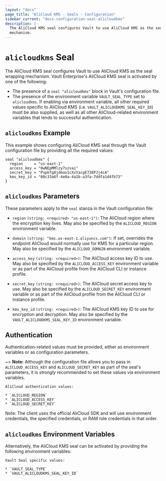 ```yaml
---
layout: "docs"
page_title: "AliCloud KMS - Seals - Configuration"
sidebar_current: "docs-configuration-seal-alicloudkms"
description: |-
  The AliCloud KMS seal configures Vault to use AliCloud KMS as the seal wrapping
  mechanism.
---
```


# `alicloudkms` Seal

The AliCloud KMS seal configures Vault to use AliCloud KMS as the seal wrapping mechanism.
Vault Enterprise's AliCloud KMS seal is activated by one of the following:

* The presence of a `seal "alicloudkms"` block in Vault's configuration file.
* The presence of the environment variable `VAULT_SEAL_TYPE` set to `alicloudkms`. If
  enabling via environment variable, all other required values specific to AliCloud
  KMS (i.e. `VAULT_ALICLOUDKMS_SEAL_KEY_ID`) must be also supplied, as well as all
  other AliCloud-related environment variables that lends to successful
  authentication.

## `alicloudkms` Example

This example shows configuring AliCloud KMS seal through the Vault configuration file
by providing all the required values:

```hcl
seal "alicloudkms" {
  region     = "us-east-1"
  access_key = "0wNEpMMlzy7szvai"
  secret_key = "PupkTg8jdmau1cXxYacgE736PJj4cA"
  kms_key_id = "08c33a6f-4e0a-4a1b-a3fa-7ddfa1d4fb73"
}
```

## `alicloudkms` Parameters

These parameters apply to the `seal` stanza in the Vault configuration file:

- `region` `(string: <required> "us-east-1")`: The AliCloud region where the encryption key
  lives. May also be specified by the `ALICLOUD_REGION`
  environment variable.
  
- `domain` `(string: "kms.us-east-1.aliyuncs.com")`: If set, overrides the endpoint
  AliCloud would normally use for KMS for a particular region. May also be specified
  by the `ALICLOUD_DOMAIN` environment variable.

- `access_key` `(string: <required>)`: The AliCloud access key ID to use. May also be
  specified by the `ALICLOUD_ACCESS_KEY` environment variable or as part of the
  AliCloud profile from the AliCloud CLI or instance profile.

- `secret_key` `(string: <required>)`: The AliCloud secret access key to use. May
  also be specified by the `ALICLOUD_SECRET_KEY` environment variable or as
  part of the AliCloud profile from the AliCloud CLI or instance profile.

- `kms_key_id` `(string: <required>)`: The AliCloud KMS key ID to use for encryption
  and decryption. May also be specified by the `VAULT_ALICLOUDKMS_SEAL_KEY_ID`
  environment variable.

## Authentication

Authentication-related values must be provided, either as environment
variables or as configuration parameters.

~> **Note:** Although the configuration file allows you to pass in
`ALICLOUD_ACCESS_KEY` and `ALICLOUD_SECRET_KEY` as part of the seal's parameters, it
is *strongly* recommended to set these values via environment variables.

```text
AliCloud authentication values:

* `ALICLOUD_REGION`
* `ALICLOUD_ACCESS_KEY`
* `ALICLOUD_SECRET_KEY`
```

Note: The client uses the official AliCloud SDK and will use environment credentials, 
the specified credentials, or RAM role credentials in that order.

## `alicloudkms` Environment Variables

Alternatively, the AliCloud KMS seal can be activated by providing the following
environment variables:

```text
Vault Seal specific values:

* `VAULT_SEAL_TYPE`
* `VAULT_ALICLOUDKMS_SEAL_KEY_ID`
```
